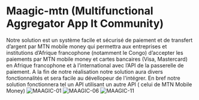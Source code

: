 # Maagic-mtn (Multifunctional Aggregator App It Community)
Notre solution est un système facile et sécurisé de paiement et de transfert d’argent par MTN mobile money qui permettra aux entreprises et institutions d’Afrique francophone (notamment le Congo) d’accepter les paiements par MTN mobile money et cartes bancaires (Visa, Mastercard) en Afrique francophone et à l’international avec l’API de la passerelle de paiement. A la fin de notre réalisation notre solution aura divers fonctionnalités et sera facile au dévellopeur de l'intégrer. En bref notre solution fonctionnera tel un API utilisant un autre API ( celui de MTN Mobile Money)
![MAAGIC-01](https://user-images.githubusercontent.com/111227978/184535692-bbc927c7-3aa8-4101-9c04-411dc09185d4.jpg)
![MAAGIC-06](https://user-images.githubusercontent.com/111227978/184535974-4a9eae36-4c48-42d6-9fc6-82f96c88cb2c.jpg)
![MAAGIC-11](https://user-images.githubusercontent.com/111227978/184535763-08e6d4d5-e119-4b64-8943-b9576f1ab61c.jpg)
